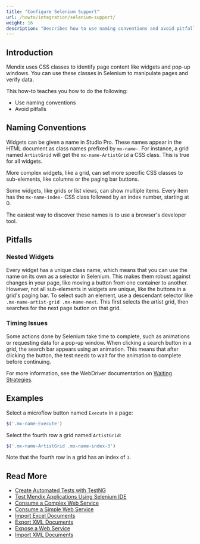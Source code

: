 ```yaml
---
title: "Configure Selenium Support"
url: /howto/integration/selenium-support/
weight: 16
description: "Describes how to use naming conventions and avoid pitfalls using Selenium."
---
```


## Introduction

Mendix uses CSS classes to identify page content like widgets and pop-up windows. You can use these classes in Selenium to manipulate pages and verify data.

This how-to teaches you how to do the following:

* Use naming conventions
* Avoid pitfalls

## Naming Conventions

Widgets can be given a name in Studio Pro. These names appear in the HTML document as class names prefixed by `mx-name-`. For instance, a grid named `ArtistGrid` will get the `mx-name-ArtistGrid` a CSS class. This is true for all widgets.

More complex widgets, like a grid, can set more specific CSS classes to sub-elements, like columns or the paging bar buttons.

Some widgets, like grids or list views, can show multiple items. Every item has the `mx-name-index-` CSS class followed by an index number, starting at 0.

The easiest way to discover these names is to use a browser's developer tool.

## Pitfalls

### Nested Widgets

Every widget has a unique class name, which means that you can use the name on its own as a selector in Selenium. This makes them robust against changes in your page, like moving a button from one container to another. However, not all sub-elements in widgets are unique, like the buttons in a grid's paging bar. To select such an element, use a descendant selector like `.mx-name-artist-grid .mx-name-next`. This first selects the artist grid, then searches for the next page button on that grid.

### Timing Issues

Some actions done by Selenium take time to complete, such as animations or requesting data for a pop-up window. When clicking a search button in a grid, the search bar appears using an animation. This means that after clicking the button, the test needs to wait for the animation to complete before continuing.

For more information, see the WebDriver documentation on [Waiting Strategies](https://www.selenium.dev/documentation/webdriver/waits/).

## Examples

Select a microflow button named `Execute` in a page:

```javascript
$('.mx-name-Execute')

```

Select the fourth row a grid named `ArtistGrid`:

```javascript
$('.mx-name-ArtistGrid .mx-name-index-3')

```

Note that the fourth row in a grid has an index of `3`.

## Read More

* [Create Automated Tests with TestNG](/howto/testing/create-automated-tests-with-testng/)
* [Test Mendix Applications Using Selenium IDE](/howto/testing/testing-mendix-applications-using-selenium-ide/)
* [Consume a Complex Web Service](/howto/integration/consume-a-complex-web-service/)
* [Consume a Simple Web Service](/howto/integration/consume-a-simple-web-service/)
* [Import Excel Documents](/howto/integration/importing-excel-documents/)
* [Export XML Documents](/howto/integration/export-xml-documents/)
* [Expose a Web Service](/howto/integration/expose-a-web-service/)
* [Import XML Documents](/howto/integration/importing-xml-documents/)
